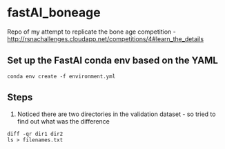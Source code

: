 # fastAI_boneage
Repo of my attempt to replicate the bone age competition - http://rsnachallenges.cloudapp.net/competitions/4#learn_the_details

## Set up the FastAI conda env based on the YAML 

```
conda env create -f environment.yml
```

## Steps
1. Noticed there are two directories in the validation dataset - so tried to find out what was the difference

```
diff -qr dir1 dir2
ls > filenames.txt
```

